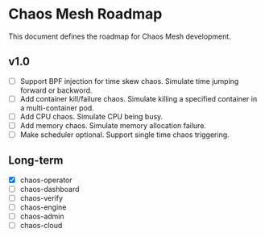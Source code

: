 # Chaos Mesh Roadmap

This document defines the roadmap for Chaos Mesh development.

## v1.0
- [ ] Support BPF injection for time skew chaos. Simulate time jumping forward or backword.
- [ ] Add container kill/failure chaos. Simulate killing a specified container in a multi-container pod.
- [ ] Add CPU chaos. Simulate CPU being busy.
- [ ] Add memory chaos. Simulate memory allocation failure.
- [ ] Make scheduler optional. Support single time chaos triggering.

## Long-term

- [x] chaos-operator
- [ ] chaos-dashboard
- [ ] chaos-verify
- [ ] chaos-engine
- [ ] chaos-admin
- [ ] chaos-cloud
